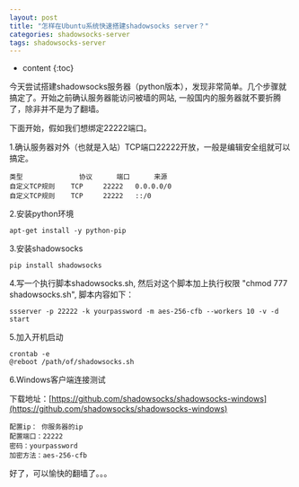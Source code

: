 ```yaml
---
layout: post
title: "怎样在Ubuntu系统快速搭建shadowsocks server？"
categories: shadowsocks-server
tags: shadowsocks-server
---
```


* content
{:toc}

今天尝试搭建shadowsocks服务器（python版本），发现非常简单。几个步骤就搞定了。开始之前确认服务器能访问被墙的网站, 一般国内的服务器就不要折腾了，除非并不是为了翻墙。

下面开始，假如我们想绑定22222端口。

1.确认服务器对外（也就是入站）TCP端口22222开放，一般是编辑安全组就可以搞定。
	
	类型				协议		端口		来源
	自定义TCP规则  	TCP 	22222	0.0.0.0/0
	自定义TCP规则  	TCP 	22222	::/0

2.安装python环境
	
	apt-get install -y python-pip

3.安装shadowsocks
	
	pip install shadowsocks

4.写一个执行脚本shadowsocks.sh, 然后对这个脚本加上执行权限 "chmod 777 shadowsocks.sh", 脚本内容如下： 

	ssserver -p 22222 -k yourpassword -m aes-256-cfb --workers 10 -v -d start	

5.加入开机启动

	crontab -e
	@reboot /path/of/shadowsocks.sh

6.Windows客户端连接测试
	
  下载地址：[https://github.com/shadowsocks/shadowsocks-windows](https://github.com/shadowsocks/shadowsocks-windows)

	配置ip： 你服务器的ip
	配置端口：22222
	密码：yourpassword
	加密方法：aes-256-cfb

好了，可以愉快的翻墙了。。。
	

